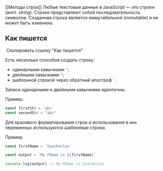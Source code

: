 [[Методы строк]]
Любые текстовые данные в JavaScript — это строки (англ. _string_). Строки представляют собой последовательность символов. Созданная строка является иммутабельной (immutable) и не может быть изменена.

## Как пишется

 Скопировать ссылку "Как пишется"

Есть несколько способов создать строку:

- одинарными кавычками `'`;
- двойными кавычками `"`;
- шаблонной строкой через обратный апостроф `` ` ``.

Записи одинарными и двойными кавычками идентичны.

Пример:
```JavaScript
const firstStr = 'abc'
const secondStr = "abc"
```

Для красивого форматирования строк и использования в них переменных используются шаблонные строки.

Пример:
```JavaScript
const firstName = 'Vyacheslav'

const output = `My FName is ${firstName}`

console.log(output) // My FName is Vyacheslav
```